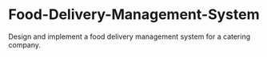 # Food-Delivery-Management-System
Design and implement a food delivery management system for a catering company.
